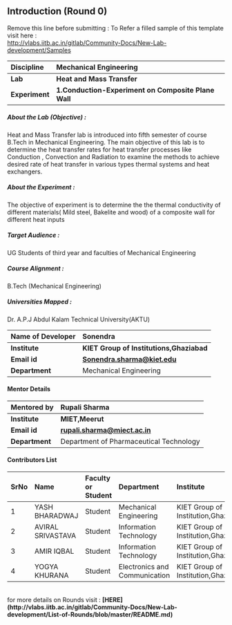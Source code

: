 ## Introduction (Round 0)

Remove this line before submitting : To Refer a filled sample of this template visit here : <br> http://vlabs.iitb.ac.in/gitlab/Community-Docs/New-Lab-development/Samples
<br>

<b>Discipline | <b>Mechanical Engineering
:--|:--|
<b> Lab | <b> Heat and Mass Transfer
<b> Experiment|     <b> 1.Conduction-Experiment on Composite Plane Wall

<h5> About the Lab (Objective) : </h5>

Heat and Mass Transfer lab is introduced into fifth semester of course B.Tech in Mechanical Engineering. The main objective of this lab is to determine the heat transfer rates for  heat transfer processes like Conduction , Convection and Radiation to examine the methods to achieve desired rate of heat transfer in various types thermal systems and heat exchangers.

<h5> About the Experiment : </h5>

The objective of experiment is to determine the the thermal conductivity of different materials( Mild steel, Bakelite and wood) of a composite wall for different heat inputs

<h5> Target Audience : </h5>

UG  Students of third year and faculties of Mechanical Engineering

<h5> Course Alignment : </h5>

B.Tech (Mechanical Engineering)

<h5> Universities Mapped : </h5>

Dr. A.P.J Abdul Kalam Technical University(AKTU)

<b>Name of Developer | <b> Sonendra
:--|:--|
<b> Institute | <b> KIET Group of Institutions,Ghaziabad
<b> Email id|     <b> Sonendra.sharma@kiet.edu
<b> Department | Mechanical Engineering

#### Mentor Details

<b>Mentored by | Rupali Sharma 
:--|:--|
<b> Institute | <b> MIET,Meerut
<b> Email id|     <b> rupali.sharma@miect.ac.in
<b> Department |Department of Pharmaceutical Technology

#### Contributors List

SrNo | Name | Faculty or Student | Department| Institute | Email id
:--|:--|:--|:--|:--|:--|
1 | YASH BHARADWAJ | Student | Mechanical Engineering | KIET Group of Institution,Ghaziabad |bharadwajyash001@gmail.com
2 | AVIRAL SRIVASTAVA | Student | Information Technology | KIET Group of Institution,Ghaziabad |avisrivastava104@gmail.com
3 | AMIR IQBAL | Student | Information Technology | KIET Group of Institution,Ghaziabad |amireripmav786@gmail.com
4 | YOGYA KHURANA | Student | Electronics and Communication | KIET Group of Institution,Ghaziabad |khurana.yogya05@gmail.com
<br>
for more details on Rounds visit : <b> [HERE](http://vlabs.iitb.ac.in/gitlab/Community-Docs/New-Lab-development/List-of-Rounds/blob/master/README.md) </b>

